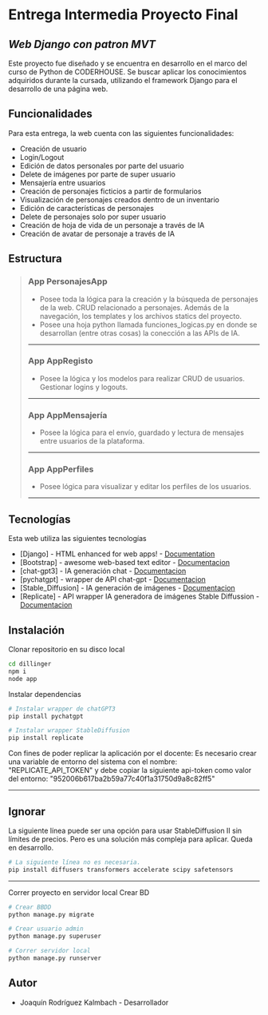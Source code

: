# Entrega Intermedia Proyecto Final
## _Web Django con patron MVT_

Este proyecto fue diseñado y se encuentra en desarrollo en el marco del curso de Python de CODERHOUSE. Se buscar aplicar los conocimientos adquiridos durante la cursada, utilizando el framework Django para el desarrollo de una página web. 

## Funcionalidades
Para esta entrega, la web cuenta con las siguientes funcionalidades:
- Creación de usuario
- Login/Logout
- Edición de datos personales por parte del usuario
- Delete de imágenes por parte de super usuario
- Mensajería entre usuarios
- Creación de personajes ficticios a partir de formularios
- Visualización de personajes creados dentro de un inventario
- Edición de características de personajes
- Delete de personajes solo por super usuario
- Creación de hoja de vida de un personaje a través de IA
- Creación de avatar de personaje a través de IA



## Estructura
>### App PersonajesApp
>- Posee toda la lógica para la creación y la búsqueda de personajes de la web. CRUD relacionado a personajes. Además de la navegación, los templates y los archivos statics del proyecto.  
>- Posee una hoja python llamada funciones_logicas.py en donde se desarrollan (entre otras cosas) la conección a las APIs de IA.
>---
>### App AppRegisto
>- Posee la lógica y los modelos para realizar CRUD de usuarios. Gestionar logins y logouts. 
>---
>### App AppMensajería
>- Posee la lógica para el envío, guardado y lectura de mensajes entre usuarios de la plataforma. 
>---
>### App AppPerfiles
> - Posee lógica para visualizar y editar los perfiles de los usuarios.
> ---


## Tecnologías

Esta web utiliza las siguientes tecnologías
- [Django] - HTML enhanced for web apps! - [Documentation](https://docs.djangoproject.com/en/4.1/)
- [Bootstrap] - awesome web-based text editor - [Documentacion](https://getbootstrap.com/docs/4.1/getting-started/introduction/)
- [chat-gpt3] - IA generación chat - [Documentacion](https://pypi.org/project/pyChatGPT/) 
- [pychatgpt] - wrapper de API chat-gpt - [Documentacion](https://pypi.org/project/pyChatGPT/) 
- [Stable_Diffusion] - IA generación de imágenes - [Documentacion](https://huggingface.co/docs/diffusers/installation) 
- [Replicate] - API wrapper IA generadora de imágenes Stable Diffussion - [Documentacion](https://replicate.com/docs/get-started/python) 
## Instalación

Clonar repositorio en su disco local

```sh
cd dillinger
npm i
node app
```
Instalar dependencias
```sh
# Instalar wrapper de chatGPT3
pip install pychatgpt

# Instalar wrapper StableDiffusion
pip install replicate
```
Con fines de poder replicar la aplicación por el docente:
Es necesario crear una variable de entorno del sistema con el nombre: "REPLICATE_API_TOKEN"
y debe copiar la siguiente api-token como valor del entorno: "952006b617ba2b59a77c40f1a31750d9a8c82ff5"

---
## Ignorar
La siguiente línea puede ser una opción para usar StableDiffusion II sin límites de precios. Pero es una solución más compleja para aplicar. Queda en desarrollo.
```sh
# La siguiente línea no es necesaria. 
pip install diffusers transformers accelerate scipy safetensors
```
---

Correr proyecto en servidor local
Crear BD

```sh
# Crear BBDD
python manage.py migrate

# Crear usuario admin
python manage.py superuser

# Correr servidor local
python manage.py runserver

```

## Autor
- Joaquín Rodríguez Kalmbach - Desarrollador

